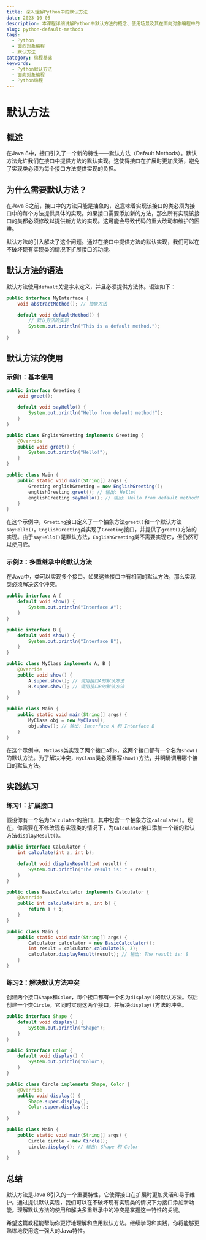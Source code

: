```yaml
---
title: 深入理解Python中的默认方法
date: 2023-10-05
description: 本课程详细讲解Python中默认方法的概念、使用场景及其在面向对象编程中的重要性。
slug: python-default-methods
tags:
  - Python
  - 面向对象编程
  - 默认方法
category: 编程基础
keywords:
  - Python默认方法
  - 面向对象编程
  - Python编程
---
```


# 默认方法

## 概述

在Java 8中，接口引入了一个新的特性——默认方法（Default Methods）。默认方法允许我们在接口中提供方法的默认实现。这使得接口在扩展时更加灵活，避免了实现类必须为每个接口方法提供实现的负担。

## 为什么需要默认方法？

在Java 8之前，接口中的方法只能是抽象的，这意味着实现该接口的类必须为接口中的每个方法提供具体的实现。如果接口需要添加新的方法，那么所有实现该接口的类都必须修改以提供新方法的实现。这可能会导致代码的重大改动和维护的困难。

默认方法的引入解决了这个问题。通过在接口中提供方法的默认实现，我们可以在不破坏现有实现类的情况下扩展接口的功能。

## 默认方法的语法

默认方法使用`default`关键字来定义，并且必须提供方法体。语法如下：

```java
public interface MyInterface {
    void abstractMethod(); // 抽象方法

    default void defaultMethod() {
        // 默认方法的实现
        System.out.println("This is a default method.");
    }
}
```

## 默认方法的使用

### 示例1：基本使用

```java
public interface Greeting {
    void greet();

    default void sayHello() {
        System.out.println("Hello from default method!");
    }
}

public class EnglishGreeting implements Greeting {
    @Override
    public void greet() {
        System.out.println("Hello!");
    }
}

public class Main {
    public static void main(String[] args) {
        Greeting englishGreeting = new EnglishGreeting();
        englishGreeting.greet(); // 输出: Hello!
        englishGreeting.sayHello(); // 输出: Hello from default method!
    }
}
```

在这个示例中，`Greeting`接口定义了一个抽象方法`greet()`和一个默认方法`sayHello()`。`EnglishGreeting`类实现了`Greeting`接口，并提供了`greet()`方法的实现。由于`sayHello()`是默认方法，`EnglishGreeting`类不需要实现它，但仍然可以使用它。

### 示例2：多重继承中的默认方法

在Java中，类可以实现多个接口。如果这些接口中有相同的默认方法，那么实现类必须解决这个冲突。

```java
public interface A {
    default void show() {
        System.out.println("Interface A");
    }
}

public interface B {
    default void show() {
        System.out.println("Interface B");
    }
}

public class MyClass implements A, B {
    @Override
    public void show() {
        A.super.show(); // 调用接口A的默认方法
        B.super.show(); // 调用接口B的默认方法
    }
}

public class Main {
    public static void main(String[] args) {
        MyClass obj = new MyClass();
        obj.show(); // 输出: Interface A 和 Interface B
    }
}
```

在这个示例中，`MyClass`类实现了两个接口`A`和`B`，这两个接口都有一个名为`show()`的默认方法。为了解决冲突，`MyClass`类必须重写`show()`方法，并明确调用哪个接口的默认方法。

## 实践练习

### 练习1：扩展接口

假设你有一个名为`Calculator`的接口，其中包含一个抽象方法`calculate()`。现在，你需要在不修改现有实现类的情况下，为`Calculator`接口添加一个新的默认方法`displayResult()`。

```java
public interface Calculator {
    int calculate(int a, int b);

    default void displayResult(int result) {
        System.out.println("The result is: " + result);
    }
}

public class BasicCalculator implements Calculator {
    @Override
    public int calculate(int a, int b) {
        return a + b;
    }
}

public class Main {
    public static void main(String[] args) {
        Calculator calculator = new BasicCalculator();
        int result = calculator.calculate(5, 3);
        calculator.displayResult(result); // 输出: The result is: 8
    }
}
```

### 练习2：解决默认方法冲突

创建两个接口`Shape`和`Color`，每个接口都有一个名为`display()`的默认方法。然后创建一个类`Circle`，它同时实现这两个接口，并解决`display()`方法的冲突。

```java
public interface Shape {
    default void display() {
        System.out.println("Shape");
    }
}

public interface Color {
    default void display() {
        System.out.println("Color");
    }
}

public class Circle implements Shape, Color {
    @Override
    public void display() {
        Shape.super.display();
        Color.super.display();
    }
}

public class Main {
    public static void main(String[] args) {
        Circle circle = new Circle();
        circle.display(); // 输出: Shape 和 Color
    }
}
```

## 总结

默认方法是Java 8引入的一个重要特性，它使得接口在扩展时更加灵活和易于维护。通过提供默认实现，我们可以在不破坏现有实现类的情况下为接口添加新功能。理解默认方法的使用和解决多重继承中的冲突是掌握这一特性的关键。

希望这篇教程能帮助你更好地理解和应用默认方法。继续学习和实践，你将能够更熟练地使用这一强大的Java特性。